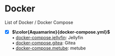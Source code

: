 # Docker
List of Docker / Docker Compose
- [x] **$\color{Aquamarine}{docker-compose.yml}$** <br>
• [docker-compose.jellyfin](https://github.com/uid887/Docker/blob/main/docker-compose.jellyfin.yml): Jellyfin <br>
• [docker-compose.gitea](https://github.com/uid887/Docker/blob/main/docker-compose.gitea.yml): Gitea <br>
• [docker-compose.metube](https://github.com/uid887/Docker/blob/main/docker-compose.metube.yml): metube <br>
